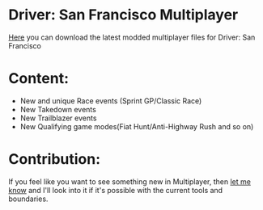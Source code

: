 # Driver: San Francisco Multiplayer
[Here](https://github.com/Scholette/DSF_MP_Expansion/releases) you can download the latest modded multiplayer files for Driver: San Francisco

# Content:
- New and unique Race events (Sprint GP/Classic Race)
- New Takedown events
- New Trailblazer events
- New Qualifying game modes(Fiat Hunt/Anti-Highway Rush and so on)

# Contribution:
If you feel like you want to see something new in Multiplayer, then [let me know](https://github.com/Scholette/DSF_MP_Expansion/issues) and I'll look into it if it's possible with the current tools and boundaries.

